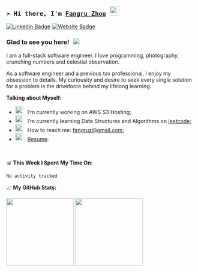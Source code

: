 ### <samp>&gt; Hi there, I'm <a href="" target="_blank">Fangru Zhou</a> <img src="https://media.giphy.com/media/hvRJCLFzcasrR4ia7z/giphy.gif" width="25"> </samp>

[![Linkedin Badge](https://img.shields.io/badge/-LinkedIn-0e76a8?style=flat-square&logo=Linkedin&logoColor=white)](https://www.linkedin.com/in/fangru-zhou-6937934a/)
[![Website Badge](https://img.shields.io/badge/Website-3b5998?style=flat-square&logo=google-chrome&logoColor=white)]()

### Glad to see you here! &nbsp; ![](https://visitor-badge.glitch.me/badge?page_id=fangruz114.fangruz114)

I am a full-stack software engineer. I love programming, photography, crunching numbers and celestial observation.

As a software engineer and a previous tax professional, I enjoy my obsession to details. My curiousity and desire to seek every single solution for  a problem is the driveforce behind my lifelong learning.
  

**Talking about Myself:**

- <img src="https://github.com/Gapur/Gapur/blob/main/assets/developer.gif?raw=true" width="21" />&nbsp;&nbsp; I’m currently working on AWS S3 Hosting;
- <img src="https://github.com/Gapur/Gapur/blob/main/assets/lightning.gif?raw=true" width="21" />&nbsp;&nbsp; I’m currently learning Data Structures and Algorithms on [leetcode](https://leetcode.com/fangruz);
- <img src="https://github.com/Gapur/Gapur/blob/main/assets/letterbox.gif?raw=true" width="21" />&nbsp;&nbsp; How to reach me: fangruz@gmail.com;
- <img src="https://github.com/Gapur/Gapur/blob/main/assets/doc.gif?raw=true" width="21" />&nbsp;&nbsp; [Resume](https://docs.google.com/document/d/1ZyjAOgOXJ6gkWF7ttDLWUtpbos7aCWH2YpAbEcqWbBE/edit?usp=sharing).

</br>

📊 **This Week I Spent My Time On:**
<!--START_SECTION:waka-->

```text
No activity tracked
```

<!--END_SECTION:waka-->


📈 **My GitHub Stats:**

<p>
  <img height="180em" src="https://github-readme-stats.vercel.app/api?username=fangruz114&show_icons=true&hide_border=true&&count_private=true&include_all_commits=true" />
  <img height="180em" src="https://github-readme-stats.vercel.app/api/top-langs/?username=fangruz114&exclude_repo=KNN-Image-Classification&show_icons=true&hide_border=true&layout=compact&langs_count=8"/>
</p>

